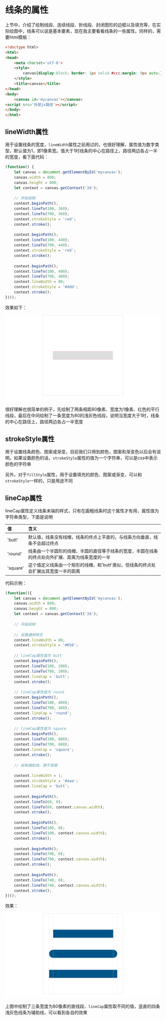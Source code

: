 # 线条的属性
上节中，介绍了绘制线段、连续线段、折线段、封闭图形的边框以及填充等，在实际绘图中，线条可以说是基本要素，现在我主要看看线条的一些属性。同样的，需要html模板：
```html
<!doctype html>
<html>
<head>
	<meta charset='utf-8'>
	<style>
		canvas{display:block; border: 1px solid #ccc;margin: 0px auto;}
	</style>
	<title>canvas</title>
</head>
<body>
	<canvas id='mycanvas'></canvas>
<script src='外部js路径'></script>
</body>
</html>
```

## lineWidth属性
用于设置线条的宽度，`lineWidth`属性之前用过的，也很好理解，属性值为数字类型，默认值为1，即1像素宽。值大于1时线条的中心在路径上，路径两边各占一半的宽度，看下面代码：
```javascript
(function() {
	let canvas = document.getElementById('mycanvas');
	canvas.width = 800;
	canvas.height = 800;
	let context = canvas.getContext('2d');

	// 开始绘制
	context.beginPath();
	context.lineTo(100, 360);
	context.lineTo(700, 360);
	context.strokeStyle = 'red';
	context.stroke();

	context.beginPath();
	context.lineTo(100, 440);
	context.lineTo(700, 440);
	context.strokeStyle = 'red';
	context.stroke();

	context.beginPath();
	context.lineTo(100, 400);
	context.lineTo(700, 400);
	context.lineWidth = 80;
	context.strokeStyle = '#ddd';
	context.stroke();
})();
```
效果如下：

![](./images/00012.png)

很好理解也很简单的例子，先绘制了两条相距80像素、宽度为1像素、红色的平行线段，最后在中间绘制了一条宽度为80的浅灰色线段，说明当宽度大于1时，线条的中心在路径上，路径两边各占一半宽度

## strokeStyle属性
用于设置线条颜色、图案或渐变，目前我们只用到颜色，图案和渐变色以后会有说明。如果设置颜色的话，`strokeStyle`属性的值为一个字符串，可以是css中表示颜色的字符串

另外，对于`fillStyle`属性，用于设置填充的颜色、图案或渐变，可以和`strokeStyle`一样的，只是用途不同

## lineCap属性
lineCap属性定义线条末端的样式，只有在画粗线条时这个属性才有用，属性值为字符串类型，下面是说明

|值|含义|
|:--|:--|
|'butt'|默认值，线条没有线帽，线条的终点上平直的，与线条方向垂直，线条不会超过终点|
|'round'|线条由一个半圆形的线帽，半圆的直径等于线条的宽度，半圆在线条的终点处向外扩展、距离为线条宽度的一半|
|'square'|这个值定义线条由一个矩形的线帽，和'butt'类似，但线条的终点处会扩展出其宽度一半的距离|

代码示例：
```javascript
(function(){
	let canvas = document.getElementById('mycanvas');
	canvas.width = 800;
	canvas.height = 800;
	let context = canvas.getContext('2d');

	// 开始绘制
	
	// 设置通用样式
	context.lineWidth = 80;
	context.strokeStyle = '#058';
	
	// lineCap属性值为 butt
	context.beginPath();
	context.lineTo(100, 200);
	context.lineTo(700, 200);
	context.lineCap = 'butt';
	context.stroke();

	// lineCap属性值为 round
	context.beginPath();
	context.lineTo(100, 400);
	context.lineTo(700, 400);
	context.lineCap = 'round';
	context.stroke();

	// lineCap属性值为 square
	context.beginPath();
	context.lineTo(100, 600);
	context.lineTo(700, 600);
	context.lineCap = 'square';
	context.stroke();

	// 绘制辅助线，便于观察
	
	context.lineWidth = 1;
	context.strokeStyle = '#aaa';
	context.lineCap = 'butt';

	context.beginPath();
	context.lineTo(60, 0);
	context.lineTo(60, context.canvas.width);
	context.stroke();

	context.beginPath();
	context.lineTo(100, 0);
	context.lineTo(100, context.canvas.width);
	context.stroke();

	context.beginPath();
	context.lineTo(700, 0);
	context.lineTo(700, context.canvas.width);
	context.stroke();

	context.beginPath();
	context.lineTo(740, 0);
	context.lineTo(740, context.canvas.width);
	context.stroke();
})();
```

效果：

![](./images/00013.png)

上图中绘制了三条宽度为80像素的直线段，`lineCap`属性取不同的值，竖直的四条浅灰色线条为辅助线，可以看到各自的效果
